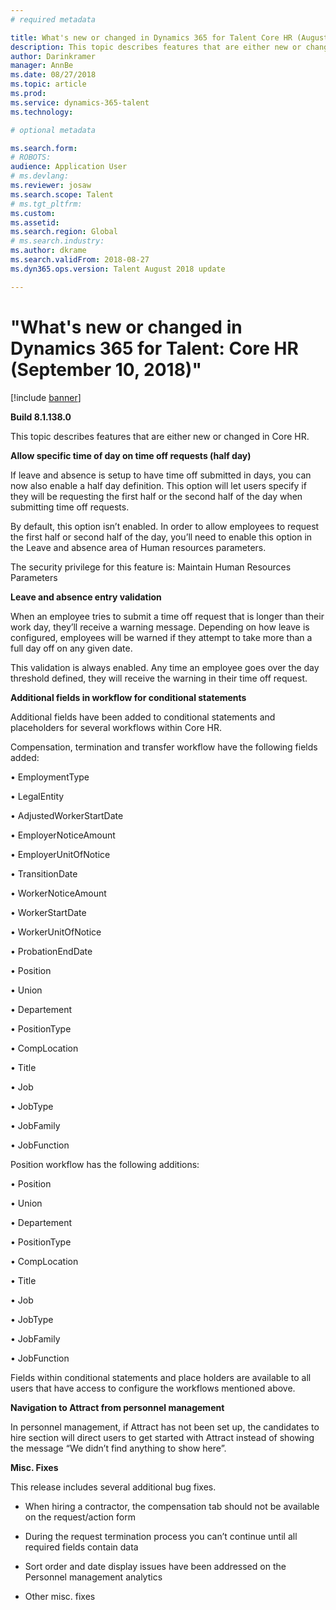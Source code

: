 ```yaml
---
# required metadata

title: What's new or changed in Dynamics 365 for Talent Core HR (August 2018)
description: This topic describes features that are either new or changed in Microsoft Dynamics 365 for Talent Core HR.
author: Darinkramer
manager: AnnBe
ms.date: 08/27/2018
ms.topic: article
ms.prod: 
ms.service: dynamics-365-talent
ms.technology: 

# optional metadata

ms.search.form: 
# ROBOTS: 
audience: Application User
# ms.devlang: 
ms.reviewer: josaw
ms.search.scope: Talent
# ms.tgt_pltfrm: 
ms.custom: 
ms.assetid: 
ms.search.region: Global
# ms.search.industry: 
ms.author: dkrame
ms.search.validFrom: 2018-08-27
ms.dyn365.ops.version: Talent August 2018 update

---
```


# "What's new or changed in Dynamics 365 for Talent: Core HR (September 10, 2018)"

[!include [banner](includes/banner.md)]

**Build 8.1.138.0**

This topic describes features that are either new or changed in Core HR.

**Allow specific time of day on time off requests (half day)**

If leave and absence is setup to have time off submitted in days, you can now
also enable a half day definition. This option will let users specify if they
will be requesting the first half or the second half of the day when submitting
time off requests.

By default, this option isn’t enabled. In order to allow employees to request
the first half or second half of the day, you’ll need to enable this option in
the Leave and absence area of Human resources parameters.

The security privilege for this feature is: Maintain Human Resources Parameters

**Leave and absence entry validation**

When an employee tries to submit a time off request that is longer than their
work day, they’ll receive a warning message. Depending on how leave is
configured, employees will be warned if they attempt to take more than a full
day off on any given date.

This validation is always enabled. Any time an employee goes over the day
threshold defined, they will receive the warning in their time off request.

**Additional fields in workflow for conditional statements**

Additional fields have been added to conditional statements and placeholders for
several workflows within Core HR.

Compensation, termination and transfer workflow have the following fields added:

• EmploymentType

• LegalEntity

• AdjustedWorkerStartDate

• EmployerNoticeAmount

• EmployerUnitOfNotice

• TransitionDate

• WorkerNoticeAmount

• WorkerStartDate

• WorkerUnitOfNotice

• ProbationEndDate

• Position

• Union

• Departement

• PositionType

• CompLocation

• Title

• Job

• JobType

• JobFamily

• JobFunction

Position workflow has the following additions:

• Position

• Union

• Departement

• PositionType

• CompLocation

• Title

• Job

• JobType

• JobFamily

• JobFunction

Fields within conditional statements and place holders are available to all
users that have access to configure the workflows mentioned above.

**Navigation to Attract from personnel management**

In personnel management, if Attract has not been set up, the candidates to hire
section will direct users to get started with Attract instead of showing the
message “We didn’t find anything to show here”.

**Misc. Fixes**

This release includes several additional bug fixes.

-   When hiring a contractor, the compensation tab should not be available on
    the request/action form

-   During the request termination process you can’t continue until all required
    fields contain data

-   Sort order and date display issues have been addressed on the Personnel
    management analytics

-   Other misc. fixes
